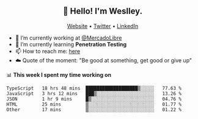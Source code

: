<h2 align="center">👋 Hello! I'm Weslley.</h2>
<p align="center">
  <a href="http://weslleyneri.com.br">Website</a> •
  <a href="https://twitter.com/Weslley_Neri">Twitter</a> •
  <a href="https://www.linkedin.com/in/weslley-neri-3658908b">LinkedIn</a>
</p>


- 🔭 I’m currently working at [@MercadoLibre](https://github.com/mercadolibre)
- 🌱 I’m currently learning **Penetration Testing**
- 📫 How to reach me: [here](mailto:weslley39@gmail.com)
- ☁️ Quote of the moment: "Be good at something, get good or give up"

📊 **This week I spent my time working on**
<!--START_SECTION:waka-->

```text
TypeScript   18 hrs 48 mins  ███████████████████▒░░░░░   77.63 %
JavaScript   3 hrs 12 mins   ███▒░░░░░░░░░░░░░░░░░░░░░   13.26 %
JSON         1 hr 9 mins     █▒░░░░░░░░░░░░░░░░░░░░░░░   04.76 %
HTML         25 mins         ▒░░░░░░░░░░░░░░░░░░░░░░░░   01.77 %
Other        17 mins         ▒░░░░░░░░░░░░░░░░░░░░░░░░   01.22 %
```

<!--END_SECTION:waka-->

<!-- Inspired by https://github.com/gruselhaus/gruselhaus -->